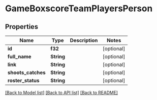 # GameBoxscoreTeamPlayersPerson

## Properties

Name | Type | Description | Notes
------------ | ------------- | ------------- | -------------
**id** | **f32** |  | [optional] 
**full_name** | **String** |  | [optional] 
**link** | **String** |  | [optional] 
**shoots_catches** | **String** |  | [optional] 
**roster_status** | **String** |  | [optional] 

[[Back to Model list]](../README.md#documentation-for-models) [[Back to API list]](../README.md#documentation-for-api-endpoints) [[Back to README]](../README.md)


